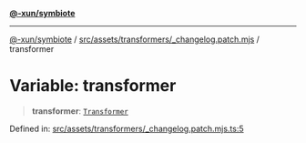 [**@-xun/symbiote**](../../../../../README.md)

***

[@-xun/symbiote](../../../../../README.md) / [src/assets/transformers/\_changelog.patch.mjs](../README.md) / transformer

# Variable: transformer

> **transformer**: [`Transformer`](../../../type-aliases/Transformer.md)

Defined in: [src/assets/transformers/\_changelog.patch.mjs.ts:5](https://github.com/Xunnamius/symbiote/blob/eabdf496b63a01bba079125634c7ec566eb20891/src/assets/transformers/_changelog.patch.mjs.ts#L5)
